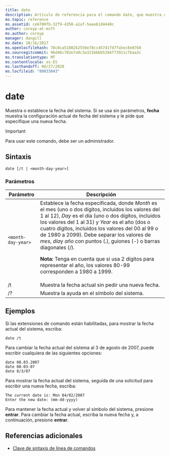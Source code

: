 ```yaml
---
title: date
description: Artículo de referencia para el comando date, que muestra o establece la fecha del sistema. Si se usa sin parámetros,
ms.topic: reference
ms.assetid: ce6700fb-32f9-4350-a1af-5aee61d4448c
author: coreyp-at-msft
ms.author: coreyp
manager: dongill
ms.date: 10/16/2017
ms.openlocfilehash: 78c8ca51882b2559e78cc457d1fd7fa5ec8e87b8
ms.sourcegitcommit: 96d46c702e7a9c3a321bbbb5284f73911c7baa3c
ms.translationtype: MT
ms.contentlocale: es-ES
ms.lasthandoff: 08/27/2020
ms.locfileid: "89033043"
---
```

# <a name="date"></a>date

Muestra o establece la fecha del sistema. Si se usa sin parámetros, **fecha** muestra la configuración actual de fecha del sistema y le pide que especifique una nueva fecha.

>[!IMPORTANT]
> Para usar este comando, debe ser un administrador.

## <a name="syntax"></a>Sintaxis

```
date [/t | <month-day-year>]
```

### <a name="parameters"></a>Parámetros

| Parámetro | Descripción |
| --------- | ----------- |
| `<month-day-year>` | Establece la fecha especificada, donde *Month* es el mes (uno o dos dígitos, incluidos los valores del 1 al 12), *Day* es el día (uno o dos dígitos, incluidos los valores del 1 al 31) y *Year* es el año (dos o cuatro dígitos, incluidos los valores del 00 al 99 o de 1980 a 2099). Debe separar los valores de *mes*, *día*y *año* con puntos (.), guiones (-) o barras diagonales (/).<p>**Nota:** Tenga en cuenta que si usa 2 dígitos para representar el año, los valores 80-99 corresponden a 1980 a 1999. |
| /t | Muestra la fecha actual sin pedir una nueva fecha. |
| /? | Muestra la ayuda en el símbolo del sistema. |

## <a name="examples"></a>Ejemplos

Si las extensiones de comando están habilitadas, para mostrar la fecha actual del sistema, escriba:

```
date /t
```

Para cambiar la fecha actual del sistema al 3 de agosto de 2007, puede escribir cualquiera de las siguientes opciones:

```
date 08.03.2007
date 08-03-07
date 8/3/07
```

Para mostrar la fecha actual del sistema, seguida de una solicitud para escribir una nueva fecha, escriba:

```
The current date is: Mon 04/02/2007
Enter the new date: (mm-dd-yyyy)
```

Para mantener la fecha actual y volver al símbolo del sistema, presione **entrar**. Para cambiar la fecha actual, escriba la nueva fecha y, a continuación, presione **entrar**.

## <a name="additional-references"></a>Referencias adicionales

- [Clave de sintaxis de línea de comandos](command-line-syntax-key.md)